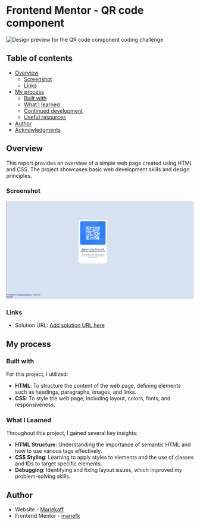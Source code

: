 # Frontend Mentor - QR code component

![Design preview for the QR code component coding challenge](./preview.png)

## Table of contents

- [Overview](#overview)
  - [Screenshot](#screenshot)
  - [Links](#links)
- [My process](#my-process)
  - [Built with](#built-with)
  - [What I learned](#what-i-learned)
  - [Continued development](#continued-development)
  - [Useful resources](#useful-resources)
- [Author](#author)
- [Acknowledgments](#acknowledgments)



## Overview

This report provides an overview of a simple web page created using HTML and CSS. The project showcases basic web development skills and design principles.

### Screenshot

![](./design/desktop_design.png)



### Links

- Solution URL: [Add solution URL here](https://github.com/Mariekaf/QR_code_simple_template.git)


## My process

### Built with
For this project, I utilized:
- **HTML**: To structure the content of the web page, defining elements such as headings, paragraphs, images, and links.
- **CSS**: To style the web page, including layout, colors, fonts, and responsiveness.

### What I Learned
Throughout this project, I gained several key insights:
- **HTML Structure**: Understanding the importance of semantic HTML and how to use various tags effectively.
- **CSS Styling**: Learning to apply styles to elements and the use of classes and IDs to target specific elements.
- **Debugging**: Identifying and fixing layout issues, which improved my problem-solving skills.
## Author

- Website - [Mariekaff](https://github.com/Mariekaf/QR_code_simple_template.git)
- Frontend Mentor - [mariefk](https://www.frontendmentor.io/profile/Mariekaf)


